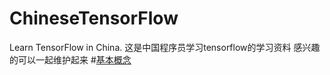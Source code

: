 # ChineseTensorFlow
Learn TensorFlow in China.
这是中国程序员学习tensorflow的学习资料
感兴趣的可以一起维护起来
#[基本概念](https://github.com/nb312/ChineseTensorFlow/blob/master/Base/concept.md)

